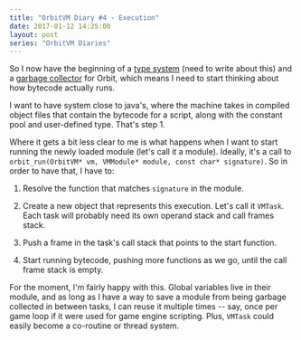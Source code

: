 ```yaml
---
title: "OrbitVM Diary #4 - Execution"
date: 2017-01-12 14:25:00
layout: post
series: "OrbitVM Diaries"
---
```


So I now have the beginning of a [type system][1] (need to write about this) and
a [garbage collector][2] for Orbit, which means I need to start thinking about
how bytecode actually runs.

I want to have system close to java's, where the machine takes in compiled
object files that contain the bytecode for a script, along with the constant
pool and user-defined type. That's step 1.

Where it gets a bit less clear to me is what happens when I want to start
running the newly loaded module (let's call it a module). Ideally, it's a call
to `orbit_run(OrbitVM* vm, VMModule* module, const char* signature)`. So in
order to have that, I have to:

 1. Resolve the function that matches `signature` in the module.
 
 2. Create a new object that represents this execution. Let's call it `VMTask`.
    Each task will probably need its own operand stack and call frames stack.
    
 3. Push a frame in the task's call stack that points to the start function.
 
 4. Start running bytecode, pushing more functions as we go, until the call
    frame stack is empty.

For the moment, I'm fairly happy with this. Global variables live in their
module, and as long as I have a way to save a module from being garbage
collected in between tasks, I can reuse it multiple times -- say, once per game
loop if it were used for game engine scripting. Plus, `VMTask` could easily
become a co-routine or thread system.

  [1]: https://github.com/amyinorbit/orbitvm/blob/1c1d39e3bf32bcf02643968f2ccd40f54de809f2/src/liborbit/orbit_value.h
  [2]: https://github.com/amyinorbit/orbitvm/blob/1c1d39e3bf32bcf02643968f2ccd40f54de809f2/src/liborbit/orbit_gc.c